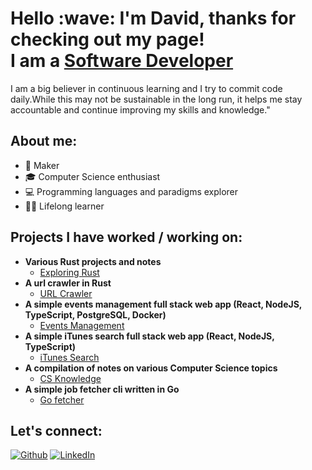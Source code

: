 <h1>Hello :wave: I'm David, thanks for checking out my page! <br/>I am a <a href="https://github.com/davidc6">Software Developer</a></h1>

<p> I am a big believer in continuous learning and I try to commit code daily.While this may not be sustainable in the long run, it helps me stay accountable and continue improving my skills and knowledge."</p>

<h2>About me:</h2>

- :hammer: Maker
- :mortar_board: Computer Science enthusiast
- :computer: Programming languages and paradigms explorer
- :student: Lifelong learner

<h2>Projects I have worked / working on:</h2>

- <b>Various Rust projects and notes</b>
  - [Exploring Rust](https://github.com/davidc6/exploring_rust)
- <b>A url crawler in Rust</b>
  - [URL Crawler](https://github.com/davidc6/url-crawler)
- <b>A simple events management full stack web app (React, NodeJS, TypeScript, PostgreSQL, Docker)</b>
  - [Events Management](https://github.com/davidc6/events-management)
- <b>A simple iTunes search full stack web app (React, NodeJS, TypeScript)</b>
  - [iTunes Search](https://github.com/davidc6/itunes-search)
- <b>A compilation of notes on various Computer Science topics</b>
  - [CS Knowledge](https://github.com/davidc6/cs-knowledge)
- <b>A simple job fetcher cli written in Go</b>
  - [Go fetcher](https://github.com/davidc6/go-fetcher)

<h2>Let's connect:</h2>

<a href="https://github.com/davidc6" target="_blank"><img alt="Github" src="https://img.shields.io/badge/GitHub-%2312100E.svg?&style=for-the-badge&logo=Github&logoColor=white" /></a> <a href="https://www.linkedin.com/in/david-chubabriya" target="_blank"><img alt="LinkedIn" src="https://img.shields.io/badge/linkedin-%230077B5.svg?&style=for-the-badge&logo=linkedin&logoColor=white" /></a>
